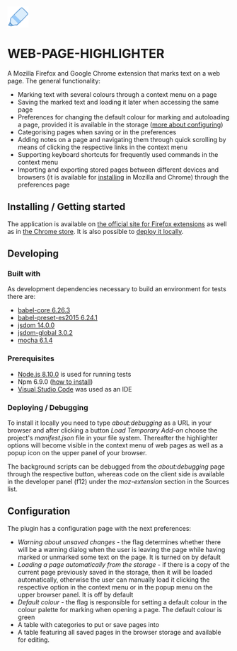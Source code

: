 ![alt text](https://github.com/Jahn08/WEB-PAGE-HIGHLIGHTER/blob/master/icons/highlighter48.png)

# WEB-PAGE-HIGHLIGHTER

A Mozilla Firefox and Google Chrome extension that marks text on a web page. The general functionality:

* Marking text with several colours through a context menu on a page
* Saving the marked text and loading it later when accessing the same page
* Preferences for changing the default colour for marking and autoloading a page, provided it is available in the storage ([more about configuring](#headConfiguration))
* Categorising pages when saving or in the preferences
* Adding notes on a page and navigating them through quick scrolling by means of clicking the respective links in the context menu
* Supporting keyboard shortcuts for frequently used commands in the context menu
* Importing and exporting stored pages between different devices and browsers (it is available for [installing](#headInstalling) in Mozilla and Chrome) through the preferences page

## <a name="headInstalling"></a>Installing / Getting started

The application is available on [the official site for Firefox extensions](https://addons.mozilla.org/en-US/firefox/addon/highbrighter/) as well as in [the Chrome store](https://chrome.google.com/webstore/detail/highbrighter/gccbpihjfohfiipkoclimdkkeinadega). It is also possible to [deploy it locally](#headDeploying).

## Developing

### Built with

As development dependencies necessary to build an environment for tests there are:

* [babel-core 6.26.3](https://www.npmjs.com/package/babel-core/v/6.26.3)
* [babel-preset-es2015 6.24.1](https://www.npmjs.com/package/babel-preset-es2015/v/6.24.1)
* [jsdom 14.0.0](https://www.npmjs.com/package/jsdom/v/14.0.0)
* [jsdom-global 3.0.2](https://www.npmjs.com/package/jsdom-global/v/3.0.2)
* [mocha 6.1.4](https://www.npmjs.com/package/mocha/v/6.1.4)

### Prerequisites

* [Node.js 8.10.0](https://nodejs.org/download/release/v8.10.0) is used for running tests
* Npm 6.9.0 ([how to install](https://www.npmjs.com/get-npm))
* [Visual Studio Code](https://code.visualstudio.com/) was used as an IDE

### <a name="headDeploying"></a>Deploying / Debugging

To install it locally you need to type *about:debugging* as a URL in your browser and after clicking a button *Load Temporary Add-on* choose the project's *manifest.json* file in your file system. Thereafter the highlighter options will become visible in the context menu of web pages as well as a popup icon on the upper panel of your browser.

The background scripts can be debugged from the *about:debugging* page through the respective button, whereas code on the client side is available in the developer panel (f12) under the *moz-extension* section in the Sources list.

## <a name="headConfiguration"></a>Configuration

The plugin has a configuration page with the next preferences:
* *Warning about unsaved changes* - the flag determines whether there will be a warning dialog when the user is leaving the page while having marked or unmarked some text on the page. It is turned on by default
* *Loading a page automatically from the storage* - if there is a copy of the current page previously saved in the storage, then it will be loaded automatically, otherwise the user can manually load it clicking the respective option in the context menu or in the popup menu on the upper browser panel. It is off by default
* *Default colour* - the flag is responsible for setting a default colour in the colour palette for marking when opening a page. The default colour is green
* A table with categories to put or save pages into
* A table featuring all saved pages in the browser storage and available for editing.
